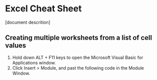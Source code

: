 # Excel Cheat Sheet

[document descrition]

## Creating multiple worksheets from a list of cell values

1. Hold down ALT + F11 keys to open the Microsoft Visual Basic for Applications window.
2. Click Insert > Module, and past the following code in the Module Window.


